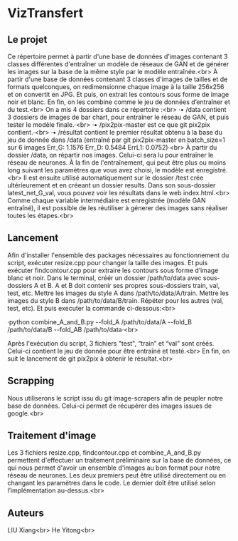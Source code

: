 ﻿VizTransfert
=====
Le projet
-----
Ce répertoire permet à partir d'une base de données d'images contenant 3 classes différentes d'entraîner un modèle de réseaux de GAN et de générer les images sur la base de la même style par le modèle entraînée.\<br> 
À partir d'une base de données contenant 3 classes d'images de tailles et de formats quelconques, on redimensionne chaque image à la taille 256x256 et on convertit en JPG. Et puis, on extrait les contours sous forme de image noir et blanc. En fin, on les combine comme le jeu de données d’entraîner et du test.\<br> 
On a mis 4 dossiers dans ce répertoire :\<br> 
·• /data contient 3 dossiers de images de bar chart, pour entraîner le réseau de GAN, et puis tester le modèle finale.·\<br> 
·• /pix2pix-master est ce que git pix2pix contient.·\<br> 
·• /résultat contient le premier résultat obtenu à la base du jeu de donnée dans /data (entraîné par git pix2pix-master en batch_size=1 sur 6 images Err_G: 1.1576  Err_D: 0.5484  ErrL1: 0.0752)·\<br> 
À partir du dossier /data, on répartir nos images. Celui-ci sera lu pour entraîner le réseau de neurones. À la fin de l'entraînement, qui peut être plus ou moins long suivant les paramètres que vous avez choisi, le modèle est enregistré.\<br> 
Il est ensuite utilisé automatiquement sur le dossier /test crée ultérieurement et en créeant un dossier results. Dans son sous-dossier latest_net_G_val, vous pouvez voir les résultats dans le web index.html.\<br> 
Comme chaque variable intermédiaire est enregistrée (modèle GAN entraîné), il est possible de les réutiliser à génerer des images sans réaliser toutes les étapes.\<br> 

Lancement
--------
Afin d'installer l'ensemble des packages nécessaires au fonctionnement du script, exécuter resize.cpp pour changer la taille des images. Et puis exécuter findcontour.cpp pour extraire les contours sous forme d’image blanc et noir. Dans le terminal, créér un dossier /path/to/data avec sous-dossiers A et B. A et B doit contenir ses propres sous-dossiers train, val, test, etc. Mettre les images du style A dans /path/to/data/A/train. Mettre les images du style B dans /path/to/data/B/train. Répéter pour les autres (val, test, etc). Et puis executer la commande ci-dessous:\<br> 

·python combine_A_and_B.py --fold_A /path/to/data/A --fold_B /path/to/data/B --fold_AB /path/to/data·\<br> 

Après l'exécution du script, 3 fichiers "test", “train” et “val” sont créés. Celui-ci contient le jeu de donnée pour être entraîné et testé.\<br> 
En fin, on suit le lancement de git pix2pix à obtenir le résultat.\<br> 

Scrapping
--------
Nous utiliserons le script issu du git image-scrapers afin de peupler notre base de données. Celui-ci permet de récupérer des images issues de google.\<br> 

Traitement d'image
----------
Les 3 fichiers resize.cpp, findcontour.cpp et combine_A_and_B.py permettent d'effectuer un traitement préliminaire sur la base de données, ce qui nous permet d'avoir un ensemble d'images au bon format pour notre réseau de neurones. Les deux premiers peut être utilisé directement ou en changant les paramètres dans le code. Le dernier doît être utilisé selon l’implémentation au-dessus.\<br> 

Auteurs
-------------
LIU Xiang\<br> 
He Yitong\<br> 

